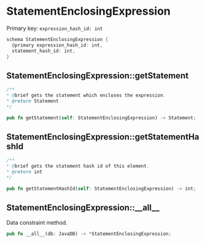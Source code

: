 # StatementEnclosingExpression

Primary key: `expression_hash_id: int`

```rust
schema StatementEnclosingExpression {
  @primary expression_hash_id: int,
  statement_hash_id: int,
}
```
## StatementEnclosingExpression::getStatement

```java
/**
* @brief gets the statement which encloses the expression.
* @return Statement 
*/
```
```rust
pub fn getStatement(self: StatementEnclosingExpression) -> Statement;
```
## StatementEnclosingExpression::getStatementHashId

```java
/**
* @brief gets the statement hash id of this element.
* @return int
*/
```
```rust
pub fn getStatementHashId(self: StatementEnclosingExpression) -> int;
```
## StatementEnclosingExpression::\_\_all\_\_

Data constraint method.

```rust
pub fn __all__(db: JavaDB) -> *StatementEnclosingExpression;
```
